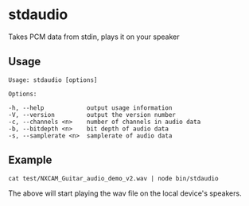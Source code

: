 # stdaudio
Takes PCM data from stdin, plays it on your speaker

## Usage
    Usage: stdaudio [options]

    Options:

    -h, --help            output usage information
    -V, --version         output the version number
    -c, --channels <n>    number of channels in audio data
    -b, --bitdepth <n>    bit depth of audio data
    -s, --samplerate <n>  samplerate of audio data

## Example
`cat test/NXCAM_Guitar_audio_demo_v2.wav | node bin/stdaudio`

The above will start playing the wav file on the local device's speakers.